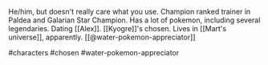He/him, but doesn't really care what you use. Champion ranked trainer in Paldea and Galarian Star Champion. Has a lot of pokemon, including several legendaries. Dating [[Alex]]. [[Kyogre]]'s chosen. Lives in [[Mart's universe]], apparently. [[@water-pokemon-appreciator]]

#characters #chosen #water-pokemon-appreciator 